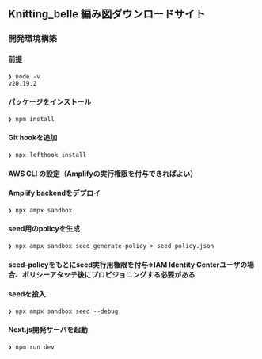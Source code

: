 ## Knitting_belle 編み図ダウンロードサイト
### 開発環境構築
#### 前提
```
❯ node -v
v20.19.2
```

#### パッケージをインストール
```
❯ npm install
```

#### Git hookを追加
```
❯ npx lefthook install
```

#### AWS CLI の設定（Amplifyの実行権限を付与できればよい）

#### Amplify backendをデプロイ
```
❯ npx ampx sandbox
```

#### seed用のpolicyを生成
```
❯ npx ampx sandbox seed generate-policy > seed-policy.json
```

#### seed-policyをもとにseed実行用権限を付与※IAM Identity Centerユーザの場合、ポリシーアタッチ後にプロビジョニングする必要がある

#### seedを投入
```
❯ npx ampx sandbox seed --debug
```

#### Next.js開発サーバを起動
```
❯ npm run dev
```